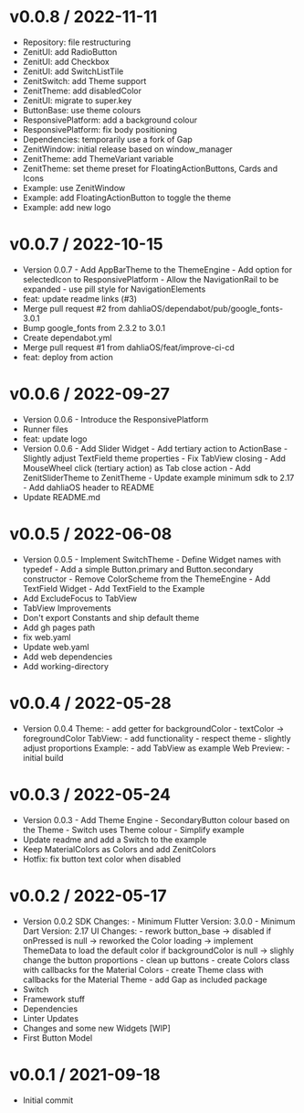 v0.0.8 / 2022-11-11
===================

 * Repository: file restructuring
 * ZenitUI: add RadioButton
 * ZenitUI: add Checkbox
 * ZenitUI: add SwitchListTile
 * ZenitSwitch: add Theme support
 * ZenitTheme: add disabledColor
 * ZenitUI: migrate to super.key
 * ButtonBase: use theme colours
 * ResponsivePlatform: add a background colour
 * ResponsivePlatform: fix body positioning
 * Dependencies: temporarily use a fork of Gap
 * ZenitWindow: initial release based on window_manager
 * ZenitTheme: add ThemeVariant variable
 * ZenitTheme: set theme preset for FloatingActionButtons, Cards and Icons
 * Example: use ZenitWindow
 * Example: add FloatingActionButton to toggle the theme
 * Example: add new logo


v0.0.7 / 2022-10-15
===================

  * Version 0.0.7 - Add AppBarTheme to the ThemeEngine - Add option for selectedIcon to ResponsivePlatform - Allow the NavigationRail to be expanded - use pill style for NavigationElements
  * feat: update readme links (#3)
  * Merge pull request #2 from dahliaOS/dependabot/pub/google_fonts-3.0.1
  * Bump google_fonts from 2.3.2 to 3.0.1
  * Create dependabot.yml
  * Merge pull request #1 from dahliaOS/feat/improve-ci-cd
  * feat: deploy from action

v0.0.6 / 2022-09-27
===================

  * Version 0.0.6 - Introduce the ResponsivePlatform
  * Runner files
  * feat: update logo
  * Version 0.0.6 - Add Slider Widget - Add tertiary action to ActionBase - Slightly adjust TextField theme properties - Fix TabView closing - Add MouseWheel click (tertiary action) as Tab close action - Add ZenitSliderTheme to ZenitTheme - Update example minimum sdk to 2.17 - Add dahliaOS header to README
  * Update README.md

v0.0.5 / 2022-06-08
===================

  * Version 0.0.5 - Implement SwitchTheme - Define Widget names with typedef - Add a simple Button.primary and Button.secondary constructor - Remove ColorScheme from the ThemeEngine - Add TextField Widget - Add TextField to the Example
  * Add ExcludeFocus to TabView
  * TabView Improvements
  * Don't export Constants and ship default theme
  * Add gh pages path
  * fix web.yaml
  * Update web.yaml
  * Add web dependencies
  * Add working-directory

v0.0.4 / 2022-05-28
===================

  * Version 0.0.4 Theme: - add getter for backgroundColor - textColor -> foregroundColor TabView: - add functionality - respect theme - slightly adjust proportions Example: - add TabView as example Web Preview: - initial build

v0.0.3 / 2022-05-24
===================

  * Version 0.0.3 - Add Theme Engine - SecondaryButton colour based on the Theme - Switch uses Theme colour - Simplify example
  * Update readme and add a Switch to the example
  * Keep MaterialColors as Colors and add ZenitColors
  * Hotfix: fix button text color when disabled

v0.0.2 / 2022-05-17
===================

  * Version 0.0.2 SDK Changes: - Minimum Flutter Version: 3.0.0 - Minimum Dart Version: 2.17 UI Changes: - rework button_base     -> disabled if onPressed is null     -> reworked the Color loading     -> implement ThemeData to load the default color if backgroundColor is null     -> slighly change the button proportions - clean up buttons - create Colors class with callbacks for the Material Colors - create Theme class with callbacks for the Material Theme - add Gap as included package
  * Switch
  * Framework stuff
  * Dependencies
  * Linter Updates
  * Changes and some new Widgets [WIP]
  * First Button Model

v0.0.1 / 2021-09-18
===================

  * Initial commit
